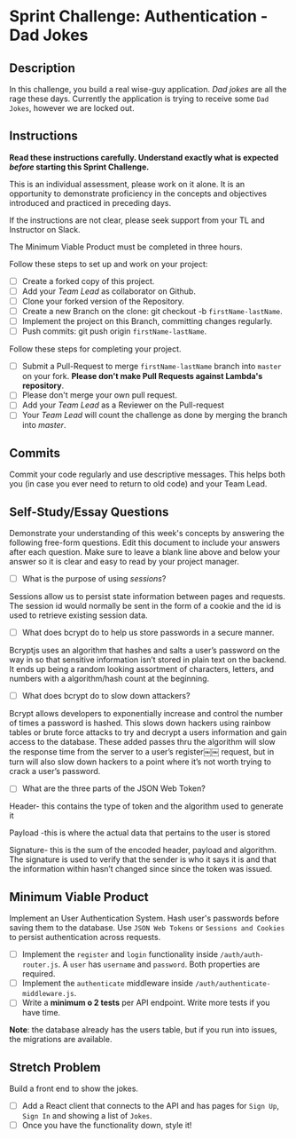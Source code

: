 # Sprint Challenge: Authentication - Dad Jokes

## Description

In this challenge, you build a real wise-guy application. _Dad jokes_ are all the rage these days. Currently the application is trying to receive some `Dad Jokes`, however we are locked out.

## Instructions

**Read these instructions carefully. Understand exactly what is expected _before_ starting this Sprint Challenge.**

This is an individual assessment, please work on it alone. It is an opportunity to demonstrate proficiency in the concepts and objectives introduced and practiced in preceding days.

If the instructions are not clear, please seek support from your TL and Instructor on Slack.

The Minimum Viable Product must be completed in three hours.

Follow these steps to set up and work on your project:

- [ ] Create a forked copy of this project.
- [ ] Add your _Team Lead_ as collaborator on Github.
- [ ] Clone your forked version of the Repository.
- [ ] Create a new Branch on the clone: git checkout -b `firstName-lastName`.
- [ ] Implement the project on this Branch, committing changes regularly.
- [ ] Push commits: git push origin `firstName-lastName`.

Follow these steps for completing your project.

- [ ] Submit a Pull-Request to merge `firstName-lastName` branch into `master` on your fork. **Please don't make Pull Requests against Lambda's repository**.
- [ ] Please don't merge your own pull request.
- [ ] Add your _Team Lead_ as a Reviewer on the Pull-request
- [ ] Your _Team Lead_ will count the challenge as done by merging the branch into _master_.

## Commits

Commit your code regularly and use descriptive messages. This helps both you (in case you ever need to return to old code) and your Team Lead.

## Self-Study/Essay Questions

Demonstrate your understanding of this week's concepts by answering the following free-form questions. Edit this document to include your answers after each question. Make sure to leave a blank line above and below your answer so it is clear and easy to read by your project manager.

- [ ] What is the purpose of using _sessions_?

Sessions allow us to persist state information between pages and requests. The session id would normally be sent in the form of a cookie and the id is used to retrieve existing session data.

- [ ] What does bcrypt do to help us store passwords in a secure manner.

Bcryptjs uses an algorithm that hashes and salts a user’s password on the way in so that sensitive information isn’t stored in plain text on the backend. It ends up being a random looking assortment of characters, letters, and numbers with a algorithm/hash count at the beginning.

- [ ] What does bcrypt do to slow down attackers?

Bcrypt allows developers to exponentially increase and control the number of times a password is hashed. This slows down hackers using rainbow tables or brute force attacks to try and decrypt a users information and gain access to the database. These added passes thru the algorithm will slow the response time from the server to a user’s register￼￼ request, but in turn will also slow down hackers to a point where it’s not worth trying to crack a user’s password.

- [ ] What are the three parts of the JSON Web Token?

Header- this contains the type of token and the algorithm used to generate it

Payload -this is where the actual data that pertains to the user is stored

Signature- this is the sum of the encoded header, payload and algorithm. The signature is used to verify that the sender is who it says it is and that the information within hasn’t changed since since the token was issued.

## Minimum Viable Product

Implement an User Authentication System. Hash user's passwords before saving them to the database. Use `JSON Web Tokens` or `Sessions and Cookies` to persist authentication across requests.

- [ ] Implement the `register` and `login` functionality inside `/auth/auth-router.js`. A `user` has `username` and `password`. Both properties are required.
- [ ] Implement the `authenticate` middleware inside `/auth/authenticate-middleware.js`.
- [ ] Write a **minimum o 2 tests** per API endpoint. Write more tests if you have time.

**Note**: the database already has the users table, but if you run into issues, the migrations are available.

## Stretch Problem

Build a front end to show the jokes.

- [ ] Add a React client that connects to the API and has pages for `Sign Up`, `Sign In` and showing a list of `Jokes`.
- [ ] Once you have the functionality down, style it!
